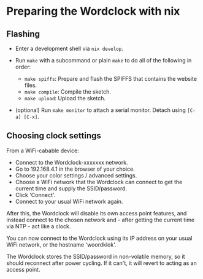 # Preparing the Wordclock with nix

## Flashing

* Enter a development shell via `nix develop`.

* Run `make` with a subcommand or plain `make` to do all of the following in order:
    * `make spiffs`: Prepare and flash the SPIFFS that contains the website files.
    * `make compile`: Compile the sketch.
    * `make upload`: Upload the sketch.

* (optional) Run `make monitor` to attach a serial monitor. Detach using `[C-a] [C-x]`.

## Choosing clock settings

From a WiFi-cabable device:

* Connect to the Wordclock-xxxxxxx network.
* Go to 192.168.4.1 in the browser of your choice.
* Choose your color settings / advanced settings.
* Choose a WiFi network that the Wordclock can connect to get the current time and supply the SSID/password.
* Click 'Connect'.
* Connect to your usual WiFi network again.

After this, the Wordclock will disable its own access point features, and instead connect to the chosen network and - after getting the current time via NTP - act like a clock.

You can now connect to the Wordclock using its IP address on your usual WiFi network, or the hostname 'woordklok'.

The Wordclock stores the SSID/password in non-volatile memory, so it should reconnect after power cycling. If it can't, it will revert to acting as an access point.
